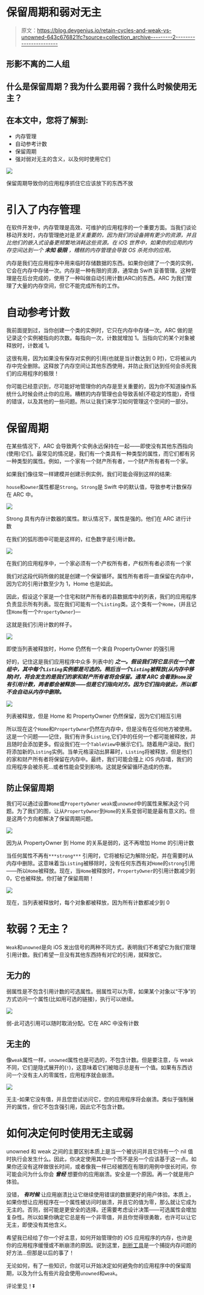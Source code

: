 # 保留周期和弱对无主

> 原文：<https://blog.devgenius.io/retain-cycles-and-weak-vs-unowned-643c676821fc?source=collection_archive---------2----------------------->

## 形影不离的二人组

## 什么是保留周期？我为什么要用弱？我什么时候使用无主？

## 在本文中，您将了解到:

*   内存管理
*   自动参考计数
*   保留周期
*   强对弱对无主的含义，以及何时使用它们

![](img/9aa8babfad1d72c125ab94e75aa5e58d.png)

保留周期导致你的应用程序抓住它应该放下的东西不放

# 引入了内存管理

在软件开发中，内存管理是高效、可维护的应用程序的一个重要方面。当我们谈论移动开发时，内存管理绝对是*至关重要的，因为我们的设备拥有更少的资源，并且比他们的嵌入式设备更频繁地消耗这些资源。在 iOS 世界中，如果你的应用的内存空间达到一个 ***未知* *极限*** ，糟糕的内存管理会导致 OS 杀死你的应用。*

内存是我们在应用程序中用来临时存储数据的东西。如果你创建了一个类的实例，它会在内存中存储一次。内存是一种有限的资源，通常由 Swift 妥善管理。这种管理是在后台完成的，使用了一种叫做自动引用计数(ARC)的东西。ARC 为我们管理了大量的内存空间，但它不能完成所有的工作。

# 自动参考计数

我前面提到过，当你创建一个类的实例时，它只在内存中存储一次。ARC 做的是记录这个实例被指向的次数。每指向一次，计数就增加 1。当指向它的某个对象被释放时，计数减 1。

这很有用，因为如果没有保存对实例的引用(也就是当计数达到 0 时)，它将被从内存中完全删除。这释放了内存空间让其他东西使用，并防止我们达到任何会杀死我们的应用程序的极限！

你可能已经意识到，尽可能好地管理你的内存是至关重要的，因为你不知道操作系统什么时候会终止你的应用。糟糕的内存管理也会导致丢帧(不稳定的性能)，奇怪的错误，以及其他的一些问题。所以让我们来学习如何管理这个空间的一部分。

# 保留周期

在某些情况下，ARC 会导致两个实例永远保持在一起——即使没有其他东西指向(使用)它们。最常见的情况是，我们有一个类具有一种类型的属性，而它们都有另一种类型的属性。例如，一个家有一个财产所有者，一个财产所有者有一个家。

如果我们像往常一样建模并创建示例实例，我们可能会得到这样的结果:

`house`和`owner`属性都是`Strong`。`Strong`是 Swift 中的默认值，导致参考计数保存在 ARC 中。

![](img/f1ae4f240f1ba8366db44e0f52030695.png)

Strong 具有内存计数器的属性。默认情况下，属性是强的。他们在 ARC 进行计数

在我们的弧形图中可能是这样的，红色数字是引用计数。

![](img/a7d74ca5917eb4d13c4dcf665caec6bb.png)

在我们的应用程序中，一个家必须有一个产权所有者，产权所有者必须有一个家

我们对这段代码所做的就是创建一个保留循环。属性所有者将一直保留在内存中，因为它的引用计数至少为 1，Home 也是如此。

因此，假设这个家是一个住宅和财产所有者的县数据库中的列表，我们的应用程序负责显示所有列表。现在我们可能有一个`Listing`类。这个类有一个`Home`，(并且记住`Home`有一个`PropertyOwner`)—

这就是我们引用计数的样子。

![](img/99aa7738b662995cb5f6ed07f7cb42d9.png)

即使当列表被释放时，Home 仍然有一个来自 PropertyOwner 的强引用

好的，记住这是我们应用程序中众多 列表中的 ***之一。假设我们将它显示在一个数组中，其中每个`Listing`实例都是可选的。稍后当一个`Listing`被释放(从内存中移除)时，将会发生的是我们的家和财产所有者将会保留。通常 ARC 会看到`Home`没有引用计数，两者都会被释放——但是它们指向对方。因为它们指向彼此，所以都不会自动从内存中删除。***

![](img/4d68ed93f425885afe240a38bfdb72f2.png)

列表被释放，但是 Home 和 PropertyOwner 仍然保留，因为它们相互引用

所以现在这个`Home`和`PropertyOwner`仍然在内存中，但是没有在任何地方被使用。这是一个问题——记住，我们有许多`Listing`,它们中的任何一个都可能被释放，并且随时会添加更多。假设我们在一个`TableView`中展示它们。随着用户滚动，我们将添加新的`Listing`实例。当单元格滚动出屏幕时，`Listing`将被释放，但是他们的家和财产所有者将保留在内存中。最终，我们可能会撞上 iOS 内存墙，我们的应用程序会被杀死…或者性能会受到影响。这就是保留循环造成的伤害。

## 防止保留周期

我们可以通过设置`Home`或`PropertyOwner` `weak`或`unowned`中的属性来解决这个问题。为了我们的图，让从`PropertyOwner`到`Home`的关系变弱可能是最有意义的。但是这两个方向都解决了保留周期问题。

![](img/79ba3bc2f812d4f0889ac4132a0ad4b2.png)

因为从 PropertyOwner 到 Home 的关系是弱的，这不再增加 Home 的引用计数

当任何属性不再有`***strong***` 引用时，它将被标记为解除分配，并在需要时从内存中删除。这意味着当`Listing`被移除时，没有任何东西有对`Home`的`strong`引用——所以`Home`被释放。现在，当`Home`被释放时，`PropertyOwner`的引用计数减少到 0，它也被释放。你打破了保留周期！

![](img/0231eed695660760562f3acaeb7d4f07.png)

现在，当列表被释放时，每个对象都被释放，因为所有计数都减少到 0

# 软弱？无主？

`Weak`和`unowned`是向 iOS 发出信号的两种不同方式，表明我们不希望它为我们管理引用计数。我们希望一旦没有其他东西持有对它的引用，就释放它。

## 无力的

弱属性是不包含引用计数的可选属性。弱属性可以为零，如果某个对象以“干净”的方式访问一个属性(比如用可选的链接)，执行可以继续。

![](img/943ac91b4991567fe29c3d2c621fd30a.png)

弱-此可选引用可以随时取消分配。它在 ARC 中没有计数

## 无主的

像`weak`属性一样，`unowned`属性也是可选的，不包含计数。但是要注意，与 weak 不同，它们是隐式展开的(`!`)，这意味着它们被暗示总是有一个值。如果有东西访问一个没有主人的零属性，应用程序就会崩溃。

![](img/2399a32363e37dc85c0fcb96293b5d7b.png)

无主-如果它没有值，并且您尝试访问它，您的应用程序将会崩溃。类似于强制展开的属性，但它不包含强引用，因此它不包含计数。

# 如何决定何时使用无主或弱

unowned 和 weak 之间的主要区别本质上是当一个被访问并且它持有一个 nil 值时执行会发生什么。因此，你决定使用其中一个而不是另一个应该基于这一点。如果你还没有这样做很长时间，或者像我一样已经被困在有限的用例中很长时间，你可能会问为什么你会 ***曾经*** 想要你的应用崩溃。安全是一个原因。再一个就是用户体验。

没错， ***有时候*** 让应用崩溃比让它继续使用错误的数据更好的用户体验。本质上，如果你想让应用程序在一个属性被访问时崩溃，并且它的值为零，那么就让它成为无主的。否则，弱可能是更安全的选择。还需要考虑设计决策——可选属性会增加复杂性。所以如果你确定它总是有一个非零值，并且你觉得很勇敢，也许可以让它无主，即使没有其他含义。

希望我已经给了你一个好主意，如何开始管理你的 iOS 应用程序的内存，也许是你的应用程序缓慢或不断崩溃的原因。说到这里，[剖析工具](https://developer.apple.com/library/archive/technotes/tn2434/_index.html)是一个捕捉内存问题的好方法…但那是以后的事了！

无论如何，有了一些知识，你就可以开始决定如何避免你的应用程序中的保留周期，以及为什么有些片段会使用`unowned`和`weak`。

评论里见！⏬